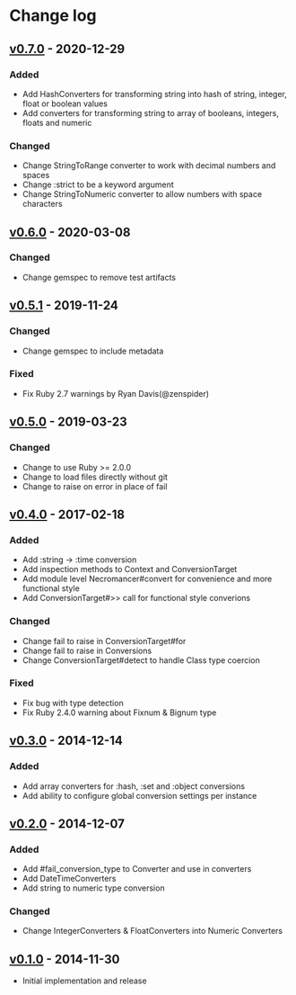 # Change log

## [v0.7.0] - 2020-12-29

### Added
* Add HashConverters for transforming string into hash of string, integer, float or boolean values
* Add converters for transforming string to array of booleans, integers, floats and numeric

### Changed
* Change StringToRange converter to work with decimal numbers and spaces
* Change :strict to be a keyword argument
* Change StringToNumeric converter to allow numbers with space characters

## [v0.6.0] - 2020-03-08

### Changed
* Change gemspec to remove test artifacts

## [v0.5.1] - 2019-11-24

### Changed
* Change gemspec to include metadata

### Fixed
* Fix Ruby 2.7 warnings by Ryan Davis(@zenspider)

## [v0.5.0] - 2019-03-23

### Changed
* Change to use Ruby >= 2.0.0
* Change to load files directly without git
* Change to raise on error in place of fail

## [v0.4.0] - 2017-02-18

### Added
* Add :string -> :time conversion
* Add inspection methods to Context and ConversionTarget
* Add module level Necromancer#convert for convenience and more functional style
* Add ConversionTarget#>> call for functional style converions

### Changed
* Change fail to raise in ConversionTarget#for
* Change fail to raise in Conversions
* Change ConversionTarget#detect to handle Class type coercion

### Fixed
* Fix bug with type detection
* Fix Ruby 2.4.0 warning about Fixnum & Bignum type

## [v0.3.0] - 2014-12-14

### Added
* Add array converters for :hash, :set and :object conversions
* Add ability to configure global conversion settings per instance

## [v0.2.0] - 2014-12-07

### Added
* Add #fail_conversion_type to Converter and use in converters
* Add DateTimeConverters
* Add string to numeric type conversion

### Changed
* Change IntegerConverters & FloatConverters into Numeric Converters

## [v0.1.0] - 2014-11-30

* Initial implementation and release

[v0.7.0]: https://github.com/piotrmurach/necromancer/compare/v0.6.0...v0.7.0
[v0.6.0]: https://github.com/piotrmurach/necromancer/compare/v0.5.1...v0.6.0
[v0.5.1]: https://github.com/piotrmurach/necromancer/compare/v0.5.0...v0.5.1
[v0.5.0]: https://github.com/piotrmurach/necromancer/compare/v0.4.0...v0.5.0
[v0.4.0]: https://github.com/piotrmurach/necromancer/compare/v0.3.0...v0.4.0
[v0.3.0]: https://github.com/piotrmurach/necromancer/compare/v0.2.0...v0.3.0
[v0.2.0]: https://github.com/piotrmurach/necromancer/compare/v0.1.0...v0.2.0
[v0.1.0]: https://github.com/piotrmurach/necromancer/compare/v0.1.0
